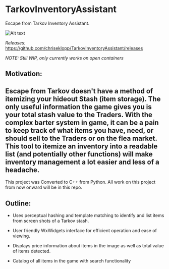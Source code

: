 # TarkovInventoryAssistant
Escape from Tarkov Inventory Assistant.




![Alt text](/../../../chriseklopp/blob/main/TIA_screenshot9.PNG?raw=true "Title")

*Releases:*
https://github.com/chriseklopp/TarkovInventoryAssistant/releases

*NOTE: Still WIP, only currently works on open containers*

Motivation:
------------------------------------------------------------------------------------------------------------------------
Escape from Tarkov doesn't have a method of itemizing your hideout Stash (item storage). The only useful information the
game gives you is your total stash value to the Traders. With the complex barter system in game, it can be a pain to
keep track of what items you have, need, or should sell to the Traders or on the flea market. This tool to itemize an
inventory into a readable list (and potentially other functions) will make inventory management a lot easier and less of
a headache.
------------------------------------------------------------------------------------------------------------------------

This project was Converted to C++ from Python.
All work on this project from now onward will be in this repo.

Outline:
------------------------------------------------------------------------------------------------------------------------
- Uses perceptual hashing and template matching to identify and list items from screen shots of a Tarkov stash.

- User friendly WxWidgets interface for efficient operation and ease of viewing.

- Displays price information about items in the image as well as total value of items detected.

- Catalog of all items in the game with search functionality
